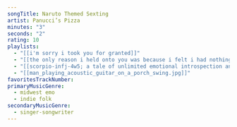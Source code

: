 ```yaml
---
songTitle: Naruto Themed Sexting
artist: Panucci’s Pizza
minutes: "3"
seconds: "2"
rating: 10
playlists:
  - "[[i'm sorry i took you for granted]]"
  - "[[the only reason i held onto you was because i felt i had nothing left]]"
  - "[[scorpio-infj-4w5; a tale of unlimited emotional introspection and arcane bullshit]]"
  - "[[man_playing_acoustic_guitar_on_a_porch_swing.jpg]]"
favoritesTrackNumber:
primaryMusicGenre:
  - midwest emo
  - indie folk
secondaryMusicGenre:
  - singer-songwriter
---
```

